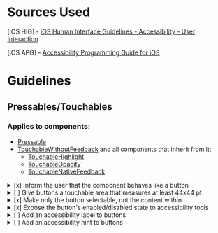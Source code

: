 # Sources Used

[iOS HIG] - [iOS Human Interface Guidelines - Accessibility - User Interaction](https://developer.apple.com/design/human-interface-guidelines/accessibility/overview/user-interaction/)

[iOS APG] - [Accessibility Programming Guide for iOS](https://developer.apple.com/library/archive/documentation/UserExperience/Conceptual/iPhoneAccessibility/Introduction/Introduction.html#//apple_ref/doc/uid/TP40008785-CH1-SW1)

# Guidelines

## Pressables/Touchables

### Applies to components:
  - [Pressable](https://reactnative.dev/docs/pressable#example)
  - [TouchableWithoutFeedback](https://reactnative.dev/docs/touchablewithoutfeedback) and all components that inherit from it: 
    - [TouchableHighlight](https://reactnative.dev/docs/touchablehighlight)
    - [TouchableOpacity](https://reactnative.dev/docs/touchableopacity)
    - [TouchableNativeFeedback](https://reactnative.dev/docs/touchablenativefeedback)

<details>
  <summary>
  [x] Inform the user that the component behaves like a button
  </summary>

### Type of accessibility:

Visual

### Why this is necessary:

If it's sometimes dificult even for people with good vision to figure out that certain elements are actually buttons and not just labels or otherwise decorative, imagine how much harder it is for users with low vision. The `accessibilityRole` solves this problem by allowing us to explicitly tell users that make use of assistive tecnology that the component they've selected is, in fact, a button.

### Can be implemented by:
- setting the button's `accessibilityRole` prop to `button`.
- setting the button's `accessibilityRole` prop to `imagebutton` in the event that your button is also an image.

### Example:

```tsx
  <Pressable accessibilityRole={'button'}>
    <Text>Press Me</Text>
  </Pressable>
```
</details>

<details>
  <summary>
  [ ] Give buttons a touchable area that measures at least 44x44 pt
  </summary>

### Type of accessibility:

Motor

### Why is this important:

Have you ever tried to press a very small item on a mobile screen? Even if you have precise motor control, sometimes you end up pressing the wrong button and getting taken somewhere you didn't want to go. For users with motor issues or even users on particularly small screens or who happen to be using gloves, its important that your pressable and selectable components are large enough - or at least that their touchable area is large enough - to allow for easier manipulation.

### Can be implemented by:
  - Ensuring that the component's size is at least 44x44 units.
  - Extending the component's touchable area beyond it's borders by using the hitSlop prop. 

### Important observations:
  - The touch area never extends past the parent view bounds.
  - The Z-index of sibling views always takes precedence if a touch hits two overlapping views.

### Example:

```tsx
// Increase the button's touchable area horizontally by 10 units and vertically by 15 units.
// So that the total touchable area is at least 44x44 units.
<TouchableOpacity hitSlop={{ left: 10, right: 10, top: 15, buttom: 15 }}>
  <Text>Press Me</Text>
</TouchableOpacity>
```

### Other references:
  - [React Native's guide on handling touches](https://reactnative.dev/docs/handling-touches#touchables)
  - [Tutorial on how to create an autoHitSlop hook](https://zubko.io/blog/auto-hitslop-hook)
</details>

<details>
  <summary>
  [x] Make only the button selectable, not the content within
  </summary>
  </br>

### Type of accessibility:

Visual

### Why this is necessary:

The `accessible` prop allows us to "contain" elements that make sense as a unit but not individually. Consider a button with an icon and a text label. The label and icon are both parts of a whole. If we treated the button container, the label, and the icon all as individual "buttons" that did the same thing, then the visually impaired user would be informed of the same button three times. 

The `accessible` props helps us here. It defines the button continer as a selectable unit, making it impossible to single out the label or the icon. Clicking on either of them selects the button instead.

### Can be implemented by:
- setting the button's `accessible` prop to `true`.

### Important observations:
- By default, touchable and pressables set `accessible` to `true`.

### Example:

```tsx
  <TouchableOpacity accessible> // The button can be selected.
    <Text>Press Me</Text> // The text within cannot. Pressing this will select the button instead.
  </TouchableOpacity>
```

</details>

<details>
  <summary>
  [x] Expose the button's enabled/disabled state to accessibility tools
  </summary>

### Aids in what type of accessibility:

Visual

### Why this is necessary:

You're probably familiar with the button's `disabled` prop, which prevents users from triggering press events and supresses button-touch animations. Disabling a button will also generally change its design. Maybe the label will become less opaque or the background will turn gray. This informs the visual user that the button's disabled and usually prevents them from trying to press the button in the first place.

For users with visual disabilities, however, these changes mean little. The `accessibilityState` prop can lend a hand here. By passing in an object with a `disabled` key, you inform users with low visibility that this component has a disabled state and whether or not that state is active.

### Can be implemented by:
- setting the button's `accessibilityState` prop and providing a `disabled` key with a boolean value.

### Example:

```tsx
const [isDisabled, setIsDisabled] = React.useState(false)

return (
  <TouchableOpacity accessible accessibilityState={{ disabled: isDisabled }} disabled={isDisabled}>
    <Text>Press Me</Text>
  </TouchableOpacity>
)
```

</details>

<details>
  <summary>
  [ ] Add an accessibility label to buttons
  </summary>

### Type of accessibility:

Visual

### Why this is necessary:

This one is pretty simple. Visual users usually understand what a button does through its label, style, and/or icons. VoiceOver/TalkBack will generally read the text contained within the button as its label, but if your button contains nothing but an icon, what should be done then?

The `accessibilityLabel` prop solves this problem. It explicitly defines a string that should be read aloud when the button is selected and is especially useful for buttons, icons, and button-icons.

From the iOS APG (adapted for React Native):

> The `accessibilityLabel` prop identifies the user interface element. Every accessible component, native and custom, must supply an `accessibilityLabel`. 

### Important observations:

- By default, the only text within an `accessible` element is considered its `accessibilityLabel`. However, try not to rely on this automatic behavior too heavily.

### Can be implemented by:
- If your button only contains a text label, it will already be read as your `accessibilityLabel`.
- If your button contains a text label + other elements such as an image/icon, run it through an accessibility inspector/scanner. It's possible that the label will already be read as your `accessibilityLabel`. 
- If your button does not contain any text, it's very important to set the `accessibilityLabel` prop manually.
- When in doubt, set the `accessibilityLabel` prop manually.

### Example:

```tsx
  <TouchableOpacity style={styles.button} accessibilityLabel={'Like'}>
    <Image source={Images.heart['32px']} />
  </TouchableOpacity>
```

### Tips:

According to the [iOS APG](https://developer.apple.com/library/archive/documentation/UserExperience/Conceptual/iPhoneAccessibility/Making_Application_Accessible/Making_Application_Accessible.html), an accessibilty label:

- **Very briefly describes the element.** Ideally, the label consists of a single word, such as Add, Play, Delete, Search, Favorites, or Volume.

- **Does not include the type of the control or view.** The type information is passed through the `accessibiltyRole` prop and should never be repeated in the label.

- **Begins with a capitalized word.** This helps VoiceOver/TalkBack read the label with the appropriate inflection.

- **Does not end with a period.** The label is not a sentence and therefore should not end with a period.

- **Is localized.**  Be sure to make your application available to as wide an audience as possible by localizing all strings, including accessibility attribute strings. In general, VoiceOver speaks in the language that the user specifies in International settings.

</details>

<details>
  <summary>
  [ ] Add an accessibility hint to buttons
  </summary>

### Aids in what type of accessibility:

Visual

### Why this is necessary:

Visual users sometimes understand what a button will do through visual context clues. To make this context explicit to low vision users, we have the `accessibiltyHint` prop. Use it to explain what the button will do or add any aditional or relevant information.

From the iOS APG (adapted for React Native):

> The `accessibilityHint` prop describes the results of interacting with a user interface component. A hint should be supplied only if the result of an interaction isn't obvious from the component's label.

### Important observations:
- ESLint's `a11y` plugin recommends that you add an `accessibiltyHint` whenever you add an `accessibilityLabel`. However, the iOS APG suggests that you only add an `accessibilityHint` when the label isn't enough to explain what will happen when you interact with the component.

### Can be implemented by:
- setting the `accessibilityHint` prop

### Example:

```tsx
  <TouchableOpacity 
    style={styles.button} 
    accessibilityLabel={'See more'} 
    accessibilityHint={'Shows a detailed character profile.'}>
    <Text>See more</Text>
  </TouchableOpacity>
```

### Tips:

According to the [iOS APG](https://developer.apple.com/library/archive/documentation/UserExperience/Conceptual/iPhoneAccessibility/Making_Application_Accessible/Making_Application_Accessible.html), if the result of a user’s action on a component isn't clearly implied by its label, create a hint that:

- **Very briefly describes the results.** Even though few components need hints, try to make the hints you do need as brief as possible. This decreases the amount of time users need to spend listening before they can use the element. However, avoid sacrificing clarity and good grammar for brevity. For example, changing “Adds a city” to “Adds city” doesn't significantly decrease the length of the hint, but does make it sound awkward and a bit less clear.

- **Begins with a verb and omits the subject.** Conjugate your verbs declaritively (like “Plays”) and not imperatively (like “Play”). Avoid using the imperative because it can make the hint sound like a command. For example, you don’t want to tell users to “Play the song”. You want to tell them that tapping the element “Plays the song.”

- **Begins with a capitalized word and ends with a period.** Even though a hint is a phrase, not a sentence, ending the hint with a period helps VoiceOver/TalkBack speak it with the appropriate inflection.

- **Does not include the name of the action or gesture.** A hint doesn't tell users *how* to perform the action, it tells users *what* will happen when that action occurs. So don't create hints like “Tap to play the song”, or “Swipe to delete the item”. This is important because VoiceOver/TalkBack users can use VoiceOver/TalkBack-specific gestures to interact with elements. If you name a different gesture in a hint, it would be very confusing.

- **Does not include the name of the component.** The user gets this information from the `accessibilityLabel` prop, so you shouldn't repeat it in the hint. Don't create hints such as “Save saves your edits” or “Back returns to the previous screen.”

- **Does not include the type of the component.** The user already knows your component behaves like a button or a search field because this information is available through the component's `accessibilityRole` prop. So don't create hints such as “Button that adds a name” or “Slider that controls the scale.”

- **Is localized.** As with accessibility labels, hints should be available in the user’s preferred language.

</details>
